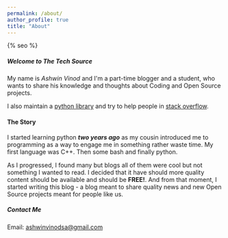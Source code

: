 ```yaml
---
permalink: /about/
author_profile: true
title: "About"
---
```

{% seo %}

##### Welcome to The Tech Source

My name is _Ashwin Vinod_ and I'm a part-time blogger and a student, who
wants to share his knowledge and thoughts about Coding and Open Source projects.

I also maintain a [python library](https://www.github.com/ashwinvin/visionlib) and try to help people in [stack overflow](https://stackoverflow.com/users/10830922/ashwin-vinod).

#### The Story

I started learning python **_two years ago_** as my cousin introduced me to
programming as a way to engage me in something rather waste time. My first language was
C++. Then some bash and finally python.

As I progressed, I found many but blogs all of them were cool but not something I wanted to read.
I decided that it have should more quality content should be available and should be **FREE!**.
And from that moment, I started writing this blog - a blog meant to share quality
news and new Open Source projects meant for people like us.

##### Contact Me

Email: ashwinvinodsa@gmail.com
